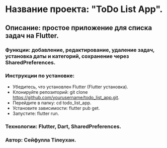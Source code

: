 # Название проекта: "ToDo List App".

## Описание: простое приложение для списка задач на Flutter.

### Функции: добавление, редактирование, удаление задач, установка даты и категорий, сохранение через SharedPreferences.

### Инструкции по установке:

- Убедитесь, что установлен Flutter (Flutter установка).
- Клонируйте репозиторий: git clone https://github.com/yourusername/todo_list_app.git.
- Перейдите в папку: cd todo_list_app.
- Установите зависимости: flutter pub get.
- Запустите: flutter run.

### Технологии: Flutter, Dart, SharedPreferences.

### Автор: Сейфулла Тілеухан.
